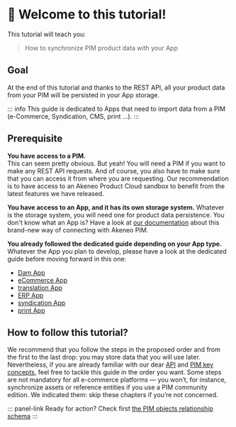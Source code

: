 # 👋 Welcome to this tutorial!

This tutorial will teach you:
> How to synchronize PIM product data with your App

## Goal
At the end of this tutorial and thanks to the REST API, all your product data from your PIM will be persisted in your App storage.

::: info
This guide is dedicated to Apps that need to import data from a PIM (e-Commerce, Syndication, CMS, print ...).
:::

## Prerequisite

<i class="fa fa-check-square"></i> **You have access to a PIM.**  
This can seem pretty obvious. But yeah! You will need a PIM if you want to make any REST API requests.
And of course, you also have to make sure that you can access it from where you are requesting.
Our recommendation is to have access to an Akeneo Product Cloud sandbox to benefit from the latest features we have released. 

<i class="fa fa-check-square"></i> **You have access to an App, and it has its own storage system.**
Whatever is the storage system, you will need one for product data persistence.
You don't know what an App is? Have a look at [our documentation](/apps/introduction.html) about this brand-new way of connecting with Akeneo PIM.

<i class="fa fa-check-square"></i> **You already followed the dedicated guide depending on your App type.**
Whatever the App you plan to develop, please have a look at the dedicated guide before moving forward in this one:
 - [Dam App](/guides/dam-connection/introduction.html)
 - [eCommerce App](/guides/ecommerce-connection/introduction.html)
 - [translation App](/guides/translation-connection/introduction.html)
 - [ERP App](/guides/erp-connection/introduction.html)
 - [syndication App](/guides/syndication-connection/introduction.html)
 - [print App](/guides/print-connection/introduction.html)

## How to follow this tutorial?

We recommend that you follow the steps in the proposed order and from the first to the last drop: you may store data that you will use later.
Nevertheless, if you are already familiar with our dear [API](https://api.akeneo.com/) and [PIM key concepts](https://help.akeneo.com/pim/serenity/themes-for-julia.html#first-steps), feel free to tackle this guide in the order you want.
Some steps are not mandatory for all e-commerce platforms — you won’t, for instance, synchronize assets or reference entities if you use a PIM community edition. We indicated them: skip these chapters if you’re not concerned.

::: panel-link Ready for action? Check first [the PIM objects relationship schema](/getting-started/synchronize-pim-products-6x/step-0.html)
:::
